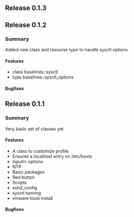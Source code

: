 ## Release 0.1.3


## Release 0.1.2
### Summary

Added new class and resourse type to handle sysctl options.

#### Features
+ class baselines::sysctl
+ type baselines::sysctl_options

#### Bugfixes

## Release 0.1.1
### Summary

Very basic set of classes yet.

#### Features
+ A class to customize profile
+ Ensures a localhost entry on /etc/hosts
+ Inputrc options
+ NTP
+ Basic packages
+ Red button
+ Scripts
+ sshd_config
+ sysctl tunning
+ vmware tools install

#### Bugfixes
